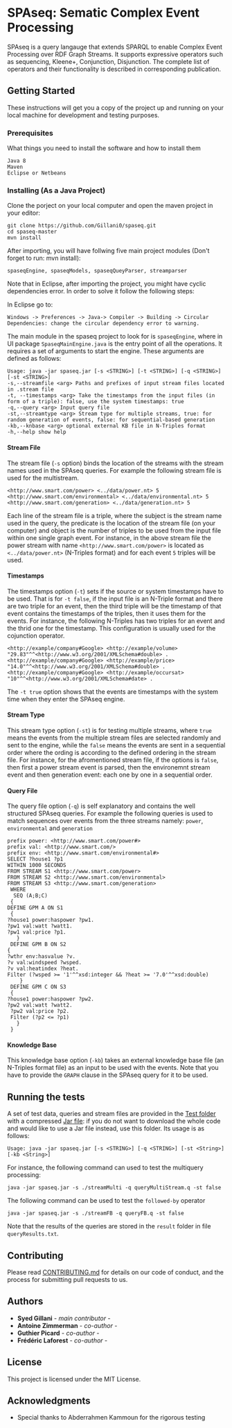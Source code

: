 # SPAseq: Sematic Complex Event Processing

SPAseq is a query langauge that extends SPARQL to enable Complex Event Processing over RDF Graph Streams. It supports expressive operators such as sequencing, Kleene+, Conjunction, Disjunction. The complete list of operators and their functionality is described in corresponding publication.

## Getting Started

These instructions will get you a copy of the project up and running on your local machine for development and testing purposes. 


### Prerequisites

What things you need to install the software and how to install them

```
Java 8
Maven
Eclipse or Netbeans
```

### Installing (As a Java Project)

Clone the porject on your local computer and open the maven project in your editor:
```
git clone https://github.com/Gillani0/spaseq.git
cd spaseq-master
mvn install
```
After importing, you will have follwing five main project modules (Don't forget to run: mvn install):
```
spaseqEngine, spaseqModels, spaseqQueyParser, streamparser
```

Note that in Eclipse, after importing the project, you might have cyclic dependencies error. In order to solve it follow the following steps:

In Eclipse go to:


```
Windows -> Preferences -> Java-> Compiler -> Building -> Circular Dependencies: change the circular dependency error to warning.
```


The main module in the spaseq project to look for is `spaseqEngine`, where in UI package `SpaseqMainEngine.java` is the entry point of all the operations. It requires a set of arguments to start the engine. These arguments are defined as follows:

```
Usage: java -jar spaseq.jar [-s <STRING>] [-t <STRING>] [-q <STRING>] [-st <STRING>]
-s,--streamfile <arg> Paths and prefixes of input stream files located in .stream file
-t, --timestamps <arg> Take the timestamps from the input files (in form of a triple): false, use the system timestamps: true
-q,--query <arg> Input query file
-st,--streamtype <arg> Stream type for multiple streams, true: for random generation of events, false: for sequential-based generation
-kb,--knbase <arg> optional external KB file in N-Triples format 
-h,--help show help
```
#### Stream File 
The stream file (`-s` option) binds the location of the streams with the stream names used in the SPAseq queries. For example the following stream file is used for the multistream.

```
<http://www.smart.com/power> <../data/power.nt> 5
<http://www.smart.com/environmental> <../data/environmental.nt> 5
<http://www.smart.com/generation> <../data/generation.nt> 5
```
Each line of the stream file is a triple, where the subject is the stream name used in the query, the predicate is the location of the stream file (on your computer) and object is the number of triples to be used from the input file within one single graph event. For instance, in the above stream file the power stream with name `<http://www.smart.com/power>` is located as `<../data/power.nt>` (N-Triples format) and for each event `5` triples will be used.
#### Timestamps
The timestamps option (`-t`) sets if the source or system timestamps have to be used. That is for `-t false`, if the input file is an N-Triple format and there are two triple for an event, then the third triple will be the timestamp of that event contains the timestamps of the triples, then it uses them for the events. For instance, the following N-Triples has two triples for an event and the thrid one for the timestamp. This configuration is usually used for the cojunction operator.

```
<http://example/company#Google> <http://example/volume> "29.83"^^<http://www.w3.org/2001/XMLSchema#double> .
<http://example/company#Google> <http://example/price> "14.0"^^<http://www.w3.org/2001/XMLSchema#double> .
<http://example/company#Google> <http://example/occursat> "10"^^<http://www.w3.org/2001/XMLSchema#date> .
```
The `-t true` option shows that the events are timestamps with the system time when they enter the SPAseq engine.


#### Stream Type
This stream type option (`-st`) is for testing multiple streams, where `true` means the events from the multiple stream files are selected randomly and sent to the engine, while the `false` means the events are sent in a sequential order where the ording is according to the defined ordering in the stream file. For instance, for the afromentioned stream file, if the options is `false`, then first a power stream event is parsed, then the environemnt stream event and then generation event: each one by one in a sequential order.

#### Query File
The query file option (`-q`) is self explanatory and contains the well structured SPAseq queries. For example the following queries is used to match sequences over events from the three streams namely: `power`, `environmental` and `generation`
```
prefix power: <http://www.smart.com/power#> 
prefix val: <http://www.smart.com/>
prefix env: <http://www.smart.com/environmental#>
SELECT ?house1 ?p1  
WITHIN 1000 SECONDS 
FROM STREAM S1 <http://www.smart.com/power> 
FROM STREAM S2 <http://www.smart.com/environmental> 
FROM STREAM S3 <http://www.smart.com/generation>  
 WHERE 
  SEQ (A;B;C)
 {
DEFINE GPM A ON S1
 { 
?house1 power:haspower ?pw1.
?pw1 val:watt ?watt1. 
?pw1 val:price ?p1.
   } 
 DEFINE GPM B ON S2
{
?wthr env:hasvalue ?v.
?v val:windspeed ?wsped. 
?v val:heatindex ?heat. 
Filter (?wsped >= '1'^^xsd:integer && ?heat >= '7.0'^^xsd:double)
    }
 DEFINE GPM C ON S3
 {
?house1 power:haspower ?pw2.
?pw2 val:watt ?watt2. 
 ?pw2 val:price ?p2.
 Filter (?p2 <= ?p1)
   }
 }
```



#### Knowledge Base
This knowledge base option (`-kb`) takes an external knowledge base file (an N-Triples format file) as an input to be used with the events. Note that you have to provide the `GRAPH` clause in the SPAseq query for it to be used.


## Running the tests

A set of test data, queries and stream files are provided in the [Test folder](http://www.dropwizard.io/1.0.2/docs/) with a compressed [Jar file](http://www.dropwizard.io/1.0.2/docs/): if you do not want to download the whole code and would like to use a Jar file instead, use this folder. Its usage is as follows:


```
Usage: java -jar spaseq.jar [-s <STRING>] [-q <STRING>] [-st <String>] [-kb <String>]
```
For instance, the following command can used to test the multiquery processing: 

```
java -jar spaseq.jar -s ./streamMulti -q queryMultiStream.q -st false 
```
The following command can be used to test the `followed-by` operator

```
java -jar spaseq.jar -s ./streamFB -q queryFB.q -st false 
```

Note that the results of the queries are stored in the `result` folder in file `queryResults.txt`.



## Contributing

Please read [CONTRIBUTING.md]() for details on our code of conduct, and the process for submitting pull requests to us.

## Authors

* **Syed Gillani** - *main contributor* -
* **Antoine Zimmerman** - *co-author* - 
* **Guthier Picard** - *co-author* - 
* **Frédéric Laforest** - *co-author* - 

## License

This project is licensed under the MIT License.

## Acknowledgments

* Special thanks to Abderrahmen Kammoun for the rigorous testing


